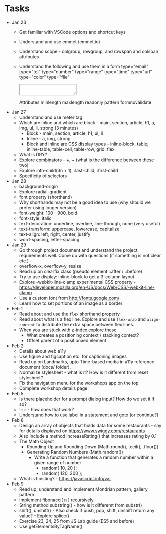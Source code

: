 # Tasks
- Jan 23
    * Get familiar with VSCode options and shortcut keys
    * Understand and use emmet (emmet.io)
    * Understand scope - colgroup, rowgroup, and rowspan and colspan attributes
    * Understand the following and use them in a form
        type="email"
        type="tel"
        type="number"
        type="range"
        type="time"
        type="url"
        type="color"
        type="file"
        
        <textarea></textarea>

        Attributes
        minlength
        maxlength
        readonly
        pattern
        formnovalidate
- Jan 27
    * Understand and use meter tag
    * Which are inline and which are block - main, section, article, h1, a, img, ul, li, strong (3 minutes)
        * Block - main, section, article, h1, ul, li
        * Inline - a, img, strong
        * Block and inline are CSS display types - inline-block, table, inline-table, table-cell, table-row, grid, flex
    * What is DRY?
    * Explore combinators - +, ~ (what is the difference between these two)
    * Explore :nth-child(3n + 1), :last-child, :first-child
    * Specificity of selectors
- Jan 28
    * background-origin
    * Explore radial-gradient
    * font property (shorthand)
    * Why shorthands may not be a good idea to use (why should we prefer using longer version)
    * font-weight: 100 - 900, bold
    * font-style: italic
    * text-decoration: underline, overline, line-through, none (very useful)
    * text-transform: uppercase, lowercase, capitalize
    * text-align: left, right, center, justify
    * word-spacing, letter-spacing
- Jan 29
    * Go through project document and understand the project requirements well. Come up with questions (if something is not clear etc.)
    - overflow-x, overflow-y, resize
    - Read up on clearfix class (pseudo element ::after / ::before)
    - Try to use display: inline-block to get a 3-column layout
    - Explore -webkit-line-clamp experimental CSS property - https://developer.mozilla.org/en-US/docs/Web/CSS/-webkit-line-clamp
    - Use a custom font from http://fonts.google.com/
    - Learn how to set portions of an image as a border
- Feb 1
    - Read about and use the ```flex``` shorthand property
    - Read about what is a flex line. Explore and use ```flex-wrap``` and ```align-content``` to distribute the extra space between flex lines.
    - When you are stuck with z-index explore these
        - What creates a positioning context / stacking context?
        - Offset parent of a positionaed element
- Feb 2
    - Details about web a11y
    - Use figure and figcaption etc. for captioning images
    - Read up on Landmarks, upto Time-based media in a11y reference document (docs/ folder).
    - Normalize stylesheet - what is it? How is it different from reset stylesheet?
    - Fix the navigation menu for the workshops app on the top
    - Complete workshop details page
- Feb 5
    - Is there placeholder for a prompt dialog input? How do we set it if so?
    - !== - how does that work?
    - Understand how to use label in a statement and goto (or continue?)
- Feb 8
    - Design an array of objects that holds data for some restaurants - say for details displayed on https://www.swiggy.com/restaurants
    - Also include a method increaseRating() that increases rating by 0.1
    - The Math Object
        - Rounding Up and Rounding Down (Math.round(), .ceil(), .floor())
        - Generating Random Numbers (Math.random())
            - Write a function that generates a random number within a given range of number
                - random( 10, 20 );
                - random( 120, 200 );
    - What is hoisting? - https://javascript.info/var
- Feb 9
    - Read up, understand and implement Mondrian pattern, gallery pattern
    - Implement fibonacci( n ) recursively
    - String method substring() - how is it differemt from substr()
    - shift(), unshift() - Also check if push, pop, shift, unshift return any value? - Explore splice()
    - Exercise 23, 24, 25 from JS Lab guide (ES5 and before)
    - Use getElementsByTagName()


    
    